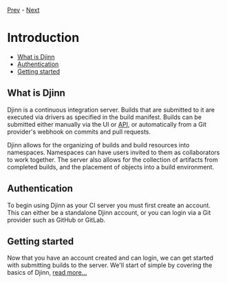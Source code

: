 [Prev](/user) - [Next](/user/the-basics)

# Introduction

* [What is Djinn](#what-is-djinn)
* [Authentication](#authentication)
* [Getting started](#getting-started)

## What is Djinn

Djinn is a continuous integration server. Builds that are submitted to it are
executed via drivers as specified in the build manifest. Builds can be submitted
either manually via the UI or [API](/api), or automatically from a Git
provider's webhook on commits and pull requests.

Djinn allows for the organizing of builds and build resources into namespaces.
Namespaces can have users invited to them as collaborators to work together. The
server also allows for the collection of artifacts from completed builds, and
the placement of objects into a build environment.

## Authentication

To begin using Djinn as your CI server you must first create an account. This
can either be a standalone Djinn account, or you can login via a Git provider
such as GitHub or GitLab.

## Getting started

Now that you have an account created and can login, we can get started with
submitting builds to the server. We'll start of simple by covering the basics
of Djinn, [read more...](/user/the-basics)
